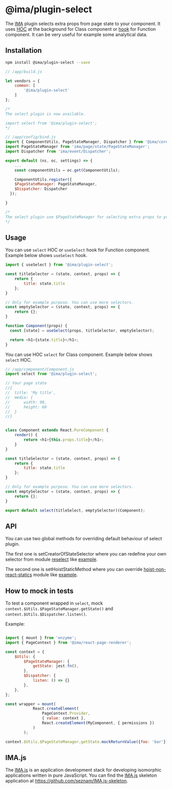 # @ima/plugin-select

The [IMA](https://imajs.io) plugin selects extra props from page state to your component.
It uses [HOC](https://reactjs.org/docs/higher-order-components.html) at the background for Class component or [hook](https://reactjs.org/docs/hooks-intro.html) for Function component.
It can be very useful for example some analytical data.

## Installation

```bash
npm install @ima/plugin-select --save
```

```javascript
// /app/build.js

let vendors = {
    common: [
        '@ima/plugin-select'
    ]
};

/*
The select plugin is now available.

import select from '@ima/plugin-select';
*/
```

```javascript
// /app/config/bind.js
import { ComponentUtils, PageStateManager, Dispatcher } from '@ima/core';
import PageStateManager from 'ima/page/state/PageStateManager';
import Dispatcher from 'ima/event/Dispatcher';

export default (ns, oc, settings) => { 
	...
	const componentUtils = oc.get(ComponentUtils);

	ComponentUtils.register({
    $PageStateManager: PageStateManager,
    $Dispatcher: Dispatcher
  });

} 

/*
The select plugin use $PageStateManager for selecting extra props to your component.
*/
```

## Usage

You can use `select` HOC or `useSelect` hook for Function component. Example below shows `useSelect` hook.

```javascript
import { useSelect } from '@ima/plugin-select';

const titleSelector = (state, context, props) => {
	return {
		title: state.title
	};
}

// Only for example purpose. You can use more selectors.
const emptySelector = (state, context, props) => {
	return {};
}

function Component(props) {
  const [state] = useSelect(props, titleSelector, emptySelector);

  return <h1>{state.title}</h1>;
}
```

You can use HOC `select` for Class component. Example below shows `select` HOC.

```javascript
// /app/component/Component.js
import select from '@ima/plugin-select';

// Your page state
//{
//	title: 'My title',
//	media: {
//		width: 90,
//		height: 60
//	}
//}


class Component extends React.PureComponent {
	render() {
		return <h1>{this.props.title}</h1>;
	}
}

const titleSelector = (state, context, props) => {
	return {
		title: state.title
	};
}

// Only for example purpose. You can use more selectors.
const emptySelector = (state, context, props) => {
	return {};
}

export default select(titleSelect, emptySelector)(Component);

```

## API

You can use two global methods for overriding default behaviour of select plugin.

The first one is setCreatorOfStateSelector where you can redefine your own selector from module [reselect](https://www.npmjs.com/package/reselect) like [example](https://github.com/seznam/IMA.js-plugins/blob/master/packages/plugin-select/src/select/__tests__/SelectSpec.js#L138).

The second one is setHoistStaticMethod where you can override [hoist-non-react-statics](https://www.npmjs.com/package/hoist-non-react-statics) module like [example](https://github.com/seznam/IMA.js-plugins/blob/master/packages/plugin-select/src/select/__tests__/SelectSpec.js#L155).

## How to mock in tests

To test a component wrapped in `select`, mock `context.$Utils.$PageStateManager.getState()` and `context.$Utils.$Dispatcher.listen()`. 

Example:

```js

import { mount } from 'enzyme';
import { PageContext } from '@ima/react-page-renderer';

const context = {
    $Utils: {
        $PageStateManager: {
            getState: jest.fn(),
        },
        $Dispatcher: {
			listen: () => {}
		},
    },
};

const wrapper = mount(
            React.createElement(
                PageContext.Provider,
                { value: context },
                React.createElement(MyComponent, { permissions })
            )
        );

context.$Utils.$PageStateManager.getState.mockReturnValue({foo: 'bar'})

```


## IMA.js

The [IMA.js](https://imajs.io) is an application development stack for developing
isomorphic applications written in pure JavaScript.
You can find the [IMA.js](https://imajs.io) skeleton application at <https://github.com/seznam/IMA.js-skeleton>.
